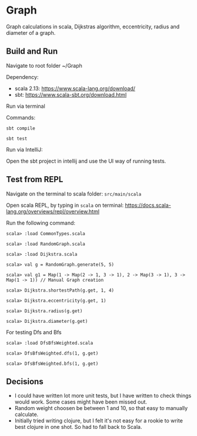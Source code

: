 # Graph
Graph calculations in scala, Dijkstras algorithm, eccentricity, radius and diameter of a graph.

## Build and Run
Navigate to root folder ~/Graph

Dependency: 
* scala 2.13: https://www.scala-lang.org/download/
* sbt: https://www.scala-sbt.org/download.html

Run via terminal 

Commands:

`sbt compile`

`sbt test`

Run via IntelliJ:

Open the sbt project in intellij and use the UI way of running tests.

## Test from REPL
Navigate on the terminal to scala folder: `src/main/scala`

Open scala REPL, by typing in `scala` on terminal: https://docs.scala-lang.org/overviews/repl/overview.html

Run the following command:

`scala> :load CommonTypes.scala`

`scala> :load RandomGraph.scala`

`scala> :load Dijkstra.scala`

`scala> val g = RandomGraph.generate(5, 5)`

`scala> val g1 = Map(1 -> Map(2 -> 1, 3 -> 1), 2 -> Map(3 -> 1), 3 -> Map(1 -> 1)) // Manual Graph creation`

`scala> Dijkstra.shortestPath(g.get, 1, 4)`

`scala> Dijkstra.eccentricity(g.get, 1)`

`scala> Dijkstra.radius(g.get)`

`scala> Dijkstra.diameter(g.get)`

For testing Dfs and Bfs

`scala> :load DfsBfsWeighted.scala`

`scala> DfsBfsWeighted.dfs(1, g.get)`

`scala> DfsBfsWeighted.bfs(1, g.get)`

## Decisions
* I could have written lot more unit tests, but I have written to check things would work. Some cases might have been missed out.
* Random weight choosen be between 1 and 10, so that easy to manually calculate.
* Initially tried writing clojure, but I felt it's not easy for a rookie to write best clojure in one shot. So had to fall back to Scala.
